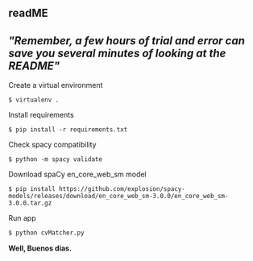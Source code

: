 ## readME

_"Remember, a few hours of trial and error can save you several minutes of looking at the README"_
-------------

Create a virtual environment
```shell
$ virtualenv .
```
Install requirements
```shell
$ pip install -r requirements.txt
```
Check spacy compatibility
```shell
$ python -m spacy validate
```
Download spaCy en_core_web_sm model
```shell
$ pip install https://github.com/explosion/spacy-models/releases/download/en_core_web_sm-3.0.0/en_core_web_sm-3.0.0.tar.gz
```
Run app
```python
$ python cvMatcher.py
```

__Well, Buenos dias.__
